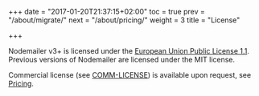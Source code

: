 +++
date = "2017-01-20T21:37:15+02:00"
toc = true
prev = "/about/migrate/"
next = "/about/pricing/"
weight = 3
title = "License"

+++

Nodemailer v3+ is licensed under the [European Union Public License 1.1](http://ec.europa.eu/idabc/eupl.html). Previous versions of Nodemailer are licensed under the MIT license.

Commercial license (see [COMM-LICENSE](/COMM-LICENSE)) is available upon request, see [Pricing](/about/pricing).

